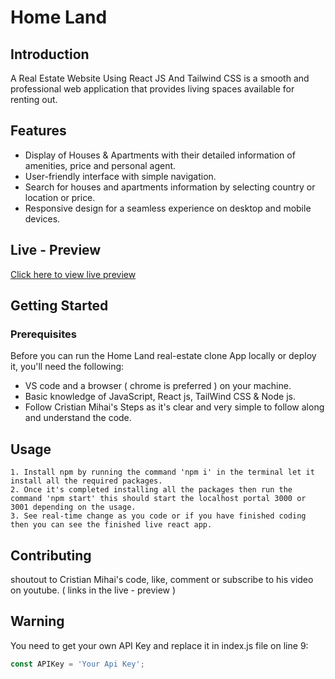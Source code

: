 # Home Land


## Introduction
A Real Estate Website Using React JS And Tailwind CSS is a smooth and professional web application that provides living spaces available for renting out. 


## Features
- Display of Houses & Apartments with their detailed information of amenities, price and personal agent.
- User-friendly interface with simple navigation.
- Search for houses and apartments information by selecting country or location or price.
- Responsive design for a seamless experience on desktop and mobile devices.


## Live - Preview
[Click here to view live preview](https://youtu.be/CHe_QJcTK5Y?si=4aYvJr4VxIqNavLx)


## Getting Started
  ### Prerequisites
  Before you can run the Home Land real-estate clone App locally or deploy it, you'll need the following:
  - VS code and a browser ( chrome is preferred ) on your machine.
  - Basic knowledge of JavaScript, React js, TailWind CSS & Node js.
  - Follow Cristian Mihai's Steps as it's clear and very simple to follow along and understand the code.

 
## Usage
    1. Install npm by running the command 'npm i' in the terminal let it install all the required packages.
    2. Once it's completed installing all the packages then run the command 'npm start' this should start the localhost portal 3000 or 3001 depending on the usage.
    3. See real-time change as you code or if you have finished coding then you can see the finished live react app.

  

## Contributing
shoutout to Cristian Mihai's code, like, comment or subscribe to his video on youtube. ( links in the live - preview )





## Warning
You need to get your own API Key and replace it in index.js file on line 9:

```javascript
const APIKey = 'Your Api Key';
```

